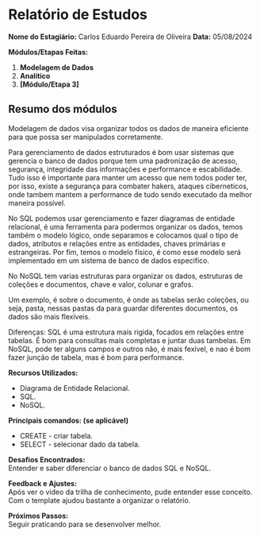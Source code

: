 # Relatório de Estudos

**Nome do Estagiário:** Carlos Eduardo Pereira de Oliveira 
**Data:** 05/08/2024

**Módulos/Etapas Feitas:**  
1. **Modelagem de Dados**
2. **Analítico**
3. **[Módulo/Etapa 3]** 

## Resumo dos módulos 

Modelagem de dados visa organizar todos os dados de maneira eficiente para que possa ser manipulados corretamente. 

Para gerenciamento de dados estruturados é bom usar sistemas que gerencia o banco de dados porque tem uma padronização de acesso, segurança, integridade das informações e performance e escabilidade. Tudo isso é importante para manter um acesso que nem todos poder ter, por isso, existe a segurança para combater hakers, ataques ciberneticos, onde tambem mantem a performance de tudo sendo executado da melhor maneira possível.

No SQL podemos usar gerenciamento e fazer diagramas de entidade relacional, é uma ferramenta para podermos organizar os dados, temos também o modelo lógico, onde separamos e colocamos qual o tipo de dados, atributos e relações entre as entidades, chaves primárias e estrangeiras. Por fim, temos o modelo físico, é como esse modelo será implementado em um sistema de banco de dados especifico.

No NoSQL tem varias estruturas para organizar os dados, estruturas de coleções e documentos, chave e valor, colunar e grafos.

Um exemplo, é sobre o documento, é onde as tabelas serão coleções, ou seja, pasta, nessas pastas da para guardar diferentes documentos, os dados são mais flexíveis.

Diferenças: SQL é uma estrutura mais rigida, focados em relações entre tabelas. É bom para consultas mais completas e juntar duas tambelas. Em NoSQL, pode ter alguns campos e outros não, é mais fexível, e nao é bom fazer junção de tabela, mas é bom para performance.


**Recursos Utilizados:**  
- Diagrama de Entidade Relacional.
- SQL.
- NoSQL.


**Principais comandos: (se aplicável)**  
- CREATE - criar tabela.
- SELECT - selecionar dado da tabela.


**Desafios Encontrados:**  
Entender e saber diferenciar o banco de dados SQL e NoSQL.

**Feedback e Ajustes:**  
Após ver o video da trilha de conhecimento, pude entender esse conceito.
Com o template ajudou bastante a organizar o relatório.

**Próximos Passos:**  
Seguir praticando para se desenvolver melhor.

